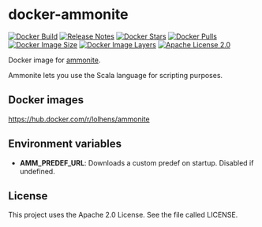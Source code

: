 # docker-ammonite
[![Docker Build](https://img.shields.io/docker/build/lolhens/ammonite)](https://hub.docker.com/r/lolhens/ammonite/builds)
[![Release Notes](https://img.shields.io/github/release/LolHens/docker-ammonite.svg?maxAge=3600)](https://github.com/LolHens/docker-ammonite/releases/latest)
[![Docker Stars](https://img.shields.io/docker/stars/lolhens/ammonite)](https://hub.docker.com/r/lolhens/ammonite)
[![Docker Pulls](https://img.shields.io/docker/pulls/lolhens/ammonite)](https://hub.docker.com/r/lolhens/ammonite)
[![Docker Image Size](https://img.shields.io/docker/image-size/lolhens/ammonite)](https://hub.docker.com/r/lolhens/ammonite)
[![Docker Image Layers](https://img.shields.io/microbadger/layers/lolhens/ammonite)](https://hub.docker.com/r/lolhens/ammonite)
[![Apache License 2.0](https://img.shields.io/github/license/LolHens/docker-ammonite.svg?maxAge=3600)](https://www.apache.org/licenses/LICENSE-2.0)

Docker image for [ammonite](http://ammonite.io/).

Ammonite lets you use the Scala language for scripting purposes.

## Docker images
https://hub.docker.com/r/lolhens/ammonite

## Environment variables
- **AMM_PREDEF_URL**: Downloads a custom predef on startup. Disabled if undefined.

## License
This project uses the Apache 2.0 License. See the file called LICENSE.
